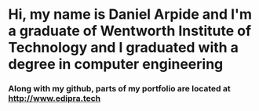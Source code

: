 # Hi, my name is Daniel Arpide and I'm a graduate of Wentworth Institute of Technology and I graduated with a degree in computer engineering

### Along with my github, parts of my portfolio are located at http://www.edipra.tech

